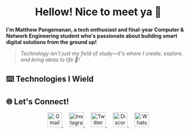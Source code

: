 <h1 align="center">Hellow! Nice to meet ya 👋</h1>

###

**I'm Matthew Pangemanan, a tech enthusiast and final-year Computer & Network Engineering student who's passionate about building smart digital solutions from the ground up!**

> *Technology isn't just my field of study—it's where I create, explore, and bring ideas to life 🚀!*

###

## ⌨️ Technologies I Wield

## 🌐 Let's Connect!

<div align="center">
  <a href="mailto:your.email@gmail.com">
    <img src="https://cdn-icons-png.flaticon.com/512/5968/5968534.png" width="40" height="40" alt="Gmail"/>
  </a>
  &nbsp;&nbsp;&nbsp;
  <a href="https://www.instagram.com/your.username/">
    <img src="https://cdn-icons-png.flaticon.com/512/174/174855.png" width="40" height="40" alt="Instagram"/>
  </a>
  &nbsp;&nbsp;&nbsp;
  <a href="https://twitter.com/your.username">
    <img src="https://cdn-icons-png.flaticon.com/512/733/733579.png" width="40" height="40" alt="Twitter"/>
  </a>
  &nbsp;&nbsp;&nbsp;
  <a href="https://discord.gg/your-invite">
    <img src="https://cdn-icons-png.flaticon.com/512/5968/5968756.png" width="40" height="40" alt="Discord"/>
  </a>
  &nbsp;&nbsp;&nbsp;
  <a href="https://wa.me/1234567890">
    <img src="https://cdn-icons-png.flaticon.com/512/733/733585.png" width="40" height="40" alt="WhatsApp"/>
  </a>
</div>
